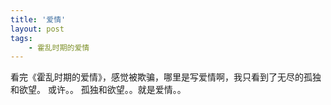 ```yaml
---
title: '爱情'
layout: post
tags: 
    - 霍乱时期的爱情
---
```


看完《霍乱时期的爱情》，感觉被欺骗，哪里是写爱情啊，我只看到了无尽的孤独和欲望。
或许。。
孤独和欲望。。就是爱情。。
